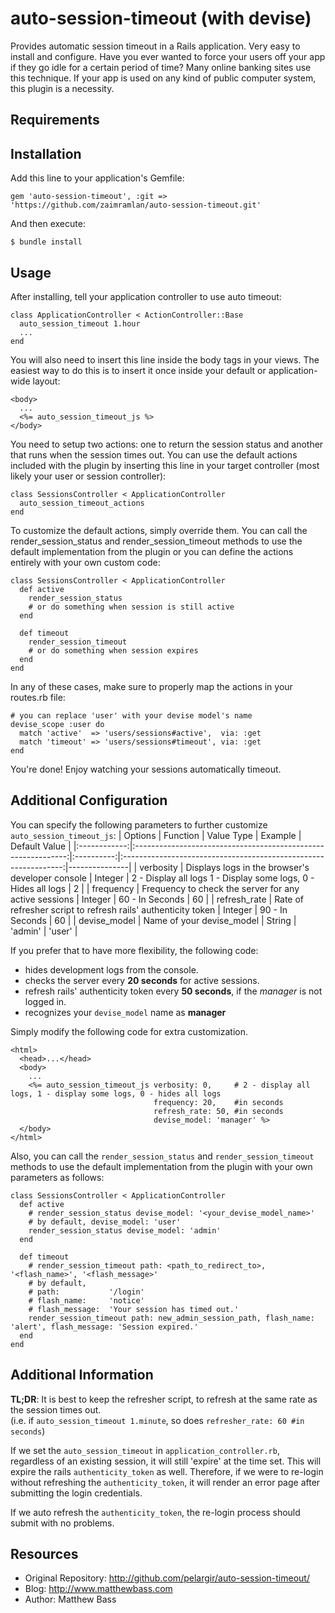 # auto-session-timeout (with devise)

Provides automatic session timeout in a Rails application. Very easy
to install and configure. Have you ever wanted to force your users
off your app if they go idle for a certain period of time? Many
online banking sites use this technique. If your app is used on any
kind of public computer system, this plugin is a necessity.

## Requirements



## Installation

Add this line to your application's Gemfile:

    gem 'auto-session-timeout', :git => 'https://github.com/zaimramlan/auto-session-timeout.git'

And then execute:

    $ bundle install

## Usage

After installing, tell your application controller to use auto timeout:

    class ApplicationController < ActionController::Base
      auto_session_timeout 1.hour
      ...
    end

You will also need to insert this line inside the body tags in your
views. The easiest way to do this is to insert it once inside your
default or application-wide layout:

    <body>
      ...
      <%= auto_session_timeout_js %>
    </body>

You need to setup two actions: one to return the session status and
another that runs when the session times out. You can use the default
actions included with the plugin by inserting this line in your target
controller (most likely your user or session controller):

    class SessionsController < ApplicationController
      auto_session_timeout_actions
    end

To customize the default actions, simply override them. You can call
the render_session_status and render_session_timeout methods to use
the default implementation from the plugin or you can define the actions 
entirely with your own custom code:

    class SessionsController < ApplicationController
      def active
        render_session_status
        # or do something when session is still active
      end
      
      def timeout
        render_session_timeout
        # or do something when session expires
      end
    end

In any of these cases, make sure to properly map the actions in your routes.rb file:
  
    # you can replace 'user' with your devise model's name
    devise_scope :user do
      match 'active'  => 'users/sessions#active',  via: :get
      match 'timeout' => 'users/sessions#timeout', via: :get
    end

You're done! Enjoy watching your sessions automatically timeout.

## Additional Configuration
You can specify the following parameters to further customize `auto_session_timeout_js`:
|    Options   |                            Function                           | Value Type |                             Example                             | Default Value |
|:------------:|:-------------------------------------------------------------:|:----------:|:---------------------------------------------------------------:|---------------|
|   verbosity  |        Displays logs in the browser's developer console       |   Integer  | 2 - Display all logs 1 - Display some logs,  0 - Hides all logs |       2       |
|   frequency  |     Frequency to check the server for any active sessions     |   Integer  |                         60 - In Seconds                         |       60      |
| refresh_rate | Rate of refresher script to refresh rails' authenticity token |   Integer  |                         90 - In Seconds                         |       60      |
| devise_model |                   Name of your devise_model                   |   String   |                             'admin'                             |     'user'    |

If you prefer that to have more flexibility, the following code:
- hides development logs from the console.
- checks the server every **20 seconds** for active sessions. 
- refresh rails' authenticity token every **50 seconds**, if the *manager* is not logged in.
- recognizes your `devise_model` name as **manager** 

Simply modify the following code for extra customization.

    <html>
      <head>...</head>
      <body>
        ...
        <%= auto_session_timeout_js verbosity: 0,     # 2 - display all logs, 1 - display some logs, 0 - hides all logs
                                    frequency: 20,    #in seconds
                                    refresh_rate: 50, #in seconds
                                    devise_model: 'manager' %>
      </body>
    </html>

Also, you can call the `render_session_status` and `render_session_timeout` methods to use the default implementation from the plugin
with your own parameters as follows:

    class SessionsController < ApplicationController
      def active
        # render_session_status devise_model: '<your_devise_model_name>'
        # by default, devise_model: 'user'
        render_session_status devise_model: 'admin'
      end
      
      def timeout
        # render_session_timeout path: <path_to_redirect_to>, '<flash_name>', '<flash_message>'
        # by default, 
        # path:           '/login'
        # flash_name:     'notice'
        # flash_message:  'Your session has timed out.'
        render_session_timeout path: new_admin_session_path, flash_name: 'alert', flash_message: 'Session expired.'
      end
    end

## Additional Information

**TL;DR**: It is best to keep the refresher script, to refresh at the same rate as the
session times out.  
(i.e. if `auto_session_timeout 1.minute`, so does `refresher_rate: 60 #in seconds`)

If we set the `auto_session_timeout` in `application_controller.rb`, regardless of an existing session,
it will still 'expire' at the time set. This will expire the rails `authenticity_token` as well. Therefore,
if we were to re-login without refreshing the `authenticity_token`, it will render an error page after
submitting the login credentials.

If we auto refresh the `authenticity_token`, the re-login process should submit with no problems.

## Resources

* Original Repository: http://github.com/pelargir/auto-session-timeout/
* Blog: http://www.matthewbass.com
* Author: Matthew Bass
